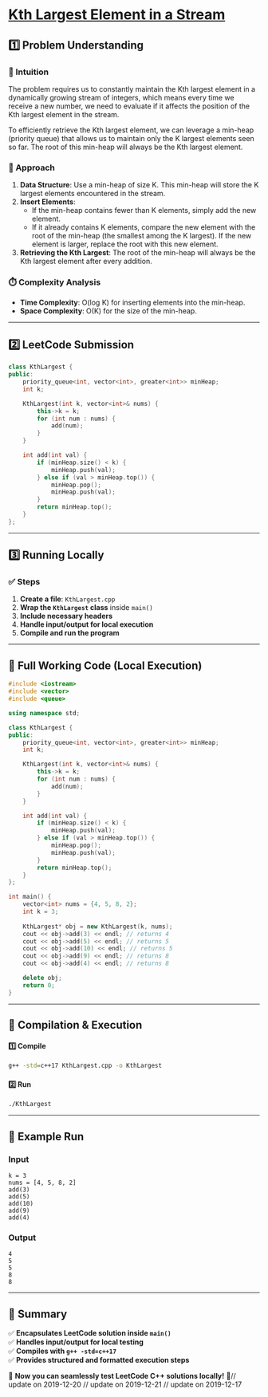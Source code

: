 # **[Kth Largest Element in a Stream](https://leetcode.com/problems/kth-largest-element-in-a-stream/description/)**  

## **1️⃣ Problem Understanding**  
### **📌 Intuition**  
The problem requires us to constantly maintain the Kth largest element in a dynamically growing stream of integers, which means every time we receive a new number, we need to evaluate if it affects the position of the Kth largest element in the stream. 

To efficiently retrieve the Kth largest element, we can leverage a min-heap (priority queue) that allows us to maintain only the K largest elements seen so far. The root of this min-heap will always be the Kth largest element.

### **🚀 Approach**  
1. **Data Structure**: Use a min-heap of size K. This min-heap will store the K largest elements encountered in the stream.
2. **Insert Elements**:
   - If the min-heap contains fewer than K elements, simply add the new element.
   - If it already contains K elements, compare the new element with the root of the min-heap (the smallest among the K largest). If the new element is larger, replace the root with this new element.
3. **Retrieving the Kth Largest**: The root of the min-heap will always be the Kth largest element after every addition.

### **⏱️ Complexity Analysis**  
- **Time Complexity**: O(log K) for inserting elements into the min-heap.
- **Space Complexity**: O(K) for the size of the min-heap.

---  

## **2️⃣ LeetCode Submission**  
```cpp
class KthLargest {
public:
    priority_queue<int, vector<int>, greater<int>> minHeap;
    int k;

    KthLargest(int k, vector<int>& nums) {
        this->k = k;
        for (int num : nums) {
            add(num);
        }
    }

    int add(int val) {
        if (minHeap.size() < k) {
            minHeap.push(val);
        } else if (val > minHeap.top()) {
            minHeap.pop();
            minHeap.push(val);
        }
        return minHeap.top();
    }
}; 
```  

---  

## **3️⃣ Running Locally**  
### **✅ Steps**  
1. **Create a file**: `KthLargest.cpp`  
2. **Wrap the `KthLargest` class** inside `main()`  
3. **Include necessary headers**  
4. **Handle input/output for local execution**  
5. **Compile and run the program**  

---  

## **📝 Full Working Code (Local Execution)**  
```cpp
#include <iostream>
#include <vector>
#include <queue>

using namespace std;

class KthLargest {
public:
    priority_queue<int, vector<int>, greater<int>> minHeap;
    int k;

    KthLargest(int k, vector<int>& nums) {
        this->k = k;
        for (int num : nums) {
            add(num);
        }
    }

    int add(int val) {
        if (minHeap.size() < k) {
            minHeap.push(val);
        } else if (val > minHeap.top()) {
            minHeap.pop();
            minHeap.push(val);
        }
        return minHeap.top();
    }
};

int main() {
    vector<int> nums = {4, 5, 8, 2};
    int k = 3;
    
    KthLargest* obj = new KthLargest(k, nums);
    cout << obj->add(3) << endl; // returns 4
    cout << obj->add(5) << endl; // returns 5
    cout << obj->add(10) << endl; // returns 5
    cout << obj->add(9) << endl; // returns 8
    cout << obj->add(4) << endl; // returns 8

    delete obj;
    return 0;
}
```  

---  

## **🔧 Compilation & Execution**  
#### **1️⃣ Compile**  
```bash
g++ -std=c++17 KthLargest.cpp -o KthLargest
```  

#### **2️⃣ Run**  
```bash
./KthLargest
```  

---  

## **🎯 Example Run**  
### **Input**  
```
k = 3
nums = [4, 5, 8, 2]
add(3)
add(5)
add(10)
add(9)
add(4)
```  
### **Output**  
```
4
5
5
8
8
```  

---  

## **📌 Summary**  
✅ **Encapsulates LeetCode solution inside `main()`**  
✅ **Handles input/output for local testing**  
✅ **Compiles with `g++ -std=c++17`**  
✅ **Provides structured and formatted execution steps**  

🚀 **Now you can seamlessly test LeetCode C++ solutions locally!** 🚀// update on 2019-12-20
// update on 2019-12-21
// update on 2019-12-17
